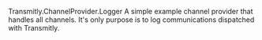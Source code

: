 Transmitly.ChannelProvider.Logger
A simple example channel provider that handles all channels. It's only purpose is to log communications dispatched with Transmitly.
